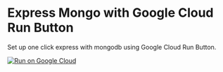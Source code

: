 # Express Mongo with Google Cloud Run Button

Set up one click express with mongodb using Google Cloud Run Button.

[![Run on Google Cloud](https://deploy.cloud.run/button.svg)](https://deploy.cloud.run)
